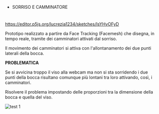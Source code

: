 * SORRISO E CAMMINATORE <h1>

https://editor.p5js.org/lucrezia1234/sketches/IsYHvOFyD

Prototipo realizzato a partire da Face Tracking (Facemesh) che disegna, in tempo reale, tramite dei camminatori attivati dal sorriso.

Il movimento dei camminatori si attiva con l'allontanamento dei due punti laterali della bocca.

**PROBLEMATICA**

Se si avvicina troppo il viso alla webcam ma non si sta sorridendo i due punti della bocca risultano comunque più lontani tra loro attivando, così, i camminatori.

Risolvere il problema impostando delle proporzioni tra la dimensione della bocca e quella del viso.

![test 1](https://user-images.githubusercontent.com/79698027/118117318-c6448d80-b3eb-11eb-821a-3754b4aa5e21.JPG)
